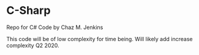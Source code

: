 # C-Sharp

Repo for C# Code by Chaz M. Jenkins

This code will be of low complexity for time being. Will likely add increase complexity Q2 2020.